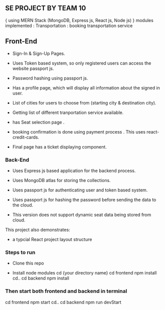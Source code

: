 
## SE PROJECT BY TEAM 10 
{ using MERN Stack (MongoDB, Express js, React js, Node js) }
modules implemented : 
Transportation : booking transportation service

## Front-End

* Sign-In & Sign-Up Pages.

* Uses Token based system, so only registered users can access the website  passport js.

* Password hashing using passport js.

* Has a profile page, which will display all information about the signed in user.

* List of cities for users to choose from (starting city & destination city). 

* Getting list of different tranportation service available.

* has Seat selection page .

* booking confirmation is done using payment process . This uses react-credit-cards. 

* Final page has a ticket displaying component.

### Back-End

* Uses Express js based application for the backend process.

* Uses MongoDB atlas for storing the collections.

* Uses passport js for authenticating user and token based system.

* Uses passport js for hashing the password before sending the data to the cloud.

* This version does not support dynamic seat data being stored from cloud.


This project also demonstrates:

* a typcial React project layout structure




### Steps to run



* Clone this repo

* Install node modules
  cd {your directory name}
   cd frontend
   npm install
   cd..
   cd backend
   npm install


### Then start both frontend and backend in terminal

  cd frontend
  npm start
  cd..
  cd backend
  npm run devStart



